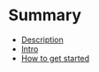 # Summary

* [Description](README.md)
* [Intro](intro.md)
* [How to get started](how-to-get-started.md)

